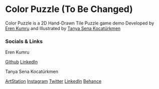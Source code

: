 # Color Puzzle (To Be Changed)
Color Puzzle is a 2D Hand-Drawn Tile Puzzle game demo Developed by [Eren Kumru](https://github.com/ErenKumru) and Illustrated by [Tanya Sena Kocatürkmen](https://www.artstation.com/tanymandias)

### Socials & Links
Eren Kumru

[Github](https://github.com/ErenKumru)
[LinkedIn](https://www.linkedin.com/in/erenkumru/)

Tanya Sena Kocatürkmen

[ArtStation](https://www.artstation.com/tanymandias)
[Instagram](https://www.instagram.com/tanymandias/)
[Twitter](https://twitter.com/tanymandias)
[LinkedIn](https://www.linkedin.com/in/tsenakocaturkmen/)
[Behance](https://www.behance.net/tanymandias)

